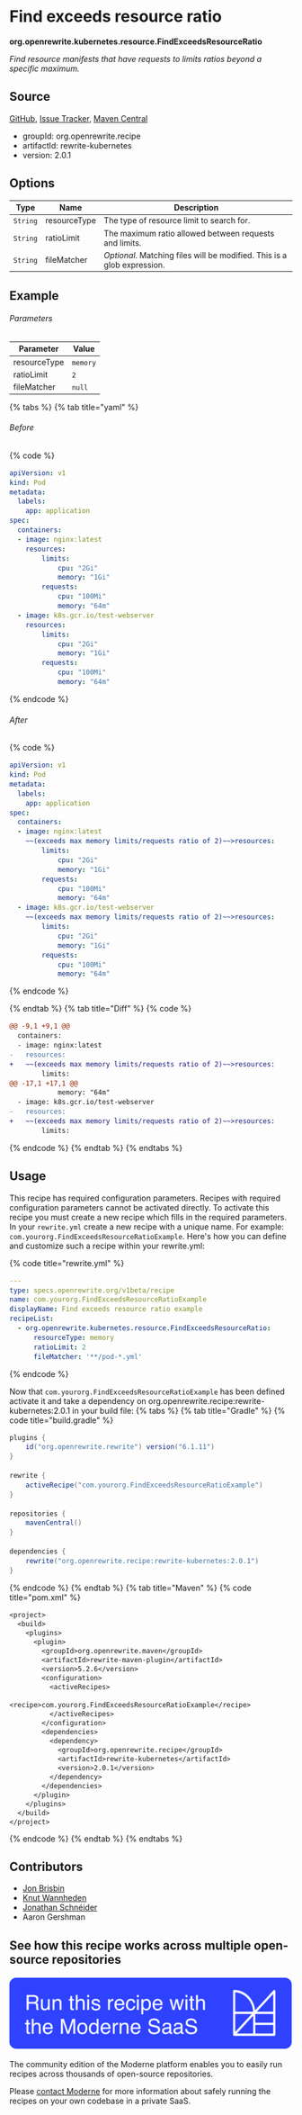 # Find exceeds resource ratio

**org.openrewrite.kubernetes.resource.FindExceedsResourceRatio**

_Find resource manifests that have requests to limits ratios beyond a specific maximum._

## Source

[GitHub](https://github.com/openrewrite/rewrite-kubernetes/blob/main/src/main/java/org/openrewrite/kubernetes/resource/FindExceedsResourceRatio.java), [Issue Tracker](https://github.com/openrewrite/rewrite-kubernetes/issues), [Maven Central](https://central.sonatype.com/artifact/org.openrewrite.recipe/rewrite-kubernetes/2.0.1/jar)

* groupId: org.openrewrite.recipe
* artifactId: rewrite-kubernetes
* version: 2.0.1

## Options

| Type | Name | Description |
| -- | -- | -- |
| `String` | resourceType | The type of resource limit to search for. |
| `String` | ratioLimit | The maximum ratio allowed between requests and limits. |
| `String` | fileMatcher | *Optional*. Matching files will be modified. This is a glob expression. |

## Example

###### Parameters
| Parameter | Value |
| -- | -- |
|resourceType|`memory`|
|ratioLimit|`2`|
|fileMatcher|`null`|


{% tabs %}
{% tab title="yaml" %}

###### Before
{% code %}
```yaml
apiVersion: v1
kind: Pod
metadata:
  labels:
    app: application
spec:
  containers:
  - image: nginx:latest
    resources:
        limits:
            cpu: "2Gi"
            memory: "1Gi"
        requests:
            cpu: "100Mi"
            memory: "64m"
  - image: k8s.gcr.io/test-webserver
    resources:
        limits:
            cpu: "2Gi"
            memory: "1Gi"
        requests:
            cpu: "100Mi"
            memory: "64m"
```
{% endcode %}

###### After
{% code %}
```yaml
apiVersion: v1
kind: Pod
metadata:
  labels:
    app: application
spec:
  containers:
  - image: nginx:latest
    ~~(exceeds max memory limits/requests ratio of 2)~~>resources:
        limits:
            cpu: "2Gi"
            memory: "1Gi"
        requests:
            cpu: "100Mi"
            memory: "64m"
  - image: k8s.gcr.io/test-webserver
    ~~(exceeds max memory limits/requests ratio of 2)~~>resources:
        limits:
            cpu: "2Gi"
            memory: "1Gi"
        requests:
            cpu: "100Mi"
            memory: "64m"
```
{% endcode %}

{% endtab %}
{% tab title="Diff" %}
{% code %}
```diff
@@ -9,1 +9,1 @@
  containers:
  - image: nginx:latest
-   resources:
+   ~~(exceeds max memory limits/requests ratio of 2)~~>resources:
        limits:
@@ -17,1 +17,1 @@
            memory: "64m"
  - image: k8s.gcr.io/test-webserver
-   resources:
+   ~~(exceeds max memory limits/requests ratio of 2)~~>resources:
        limits:
```
{% endcode %}
{% endtab %}
{% endtabs %}


## Usage

This recipe has required configuration parameters. Recipes with required configuration parameters cannot be activated directly. To activate this recipe you must create a new recipe which fills in the required parameters. In your `rewrite.yml` create a new recipe with a unique name. For example: `com.yourorg.FindExceedsResourceRatioExample`.
Here's how you can define and customize such a recipe within your rewrite.yml:

{% code title="rewrite.yml" %}
```yaml
---
type: specs.openrewrite.org/v1beta/recipe
name: com.yourorg.FindExceedsResourceRatioExample
displayName: Find exceeds resource ratio example
recipeList:
  - org.openrewrite.kubernetes.resource.FindExceedsResourceRatio:
      resourceType: memory
      ratioLimit: 2
      fileMatcher: '**/pod-*.yml'
```
{% endcode %}

Now that `com.yourorg.FindExceedsResourceRatioExample` has been defined activate it and take a dependency on org.openrewrite.recipe:rewrite-kubernetes:2.0.1 in your build file:
{% tabs %}
{% tab title="Gradle" %}
{% code title="build.gradle" %}
```groovy
plugins {
    id("org.openrewrite.rewrite") version("6.1.11")
}

rewrite {
    activeRecipe("com.yourorg.FindExceedsResourceRatioExample")
}

repositories {
    mavenCentral()
}

dependencies {
    rewrite("org.openrewrite.recipe:rewrite-kubernetes:2.0.1")
}
```
{% endcode %}
{% endtab %}
{% tab title="Maven" %}
{% code title="pom.xml" %}
```markup
<project>
  <build>
    <plugins>
      <plugin>
        <groupId>org.openrewrite.maven</groupId>
        <artifactId>rewrite-maven-plugin</artifactId>
        <version>5.2.6</version>
        <configuration>
          <activeRecipes>
            <recipe>com.yourorg.FindExceedsResourceRatioExample</recipe>
          </activeRecipes>
        </configuration>
        <dependencies>
          <dependency>
            <groupId>org.openrewrite.recipe</groupId>
            <artifactId>rewrite-kubernetes</artifactId>
            <version>2.0.1</version>
          </dependency>
        </dependencies>
      </plugin>
    </plugins>
  </build>
</project>
```
{% endcode %}
{% endtab %}
{% endtabs %}

## Contributors
* [Jon Brisbin](mailto:jon@moderne.io)
* [Knut Wannheden](mailto:knut.wannheden@gmail.com)
* [Jonathan Schnéider](mailto:jkschneider@gmail.com)
* Aaron Gershman


## See how this recipe works across multiple open-source repositories

[![Moderne Link Image](/.gitbook/assets/ModerneRecipeButton.png)](https://app.moderne.io/recipes/org.openrewrite.kubernetes.resource.FindExceedsResourceRatio)

The community edition of the Moderne platform enables you to easily run recipes across thousands of open-source repositories.

Please [contact Moderne](https://moderne.io/product) for more information about safely running the recipes on your own codebase in a private SaaS.
